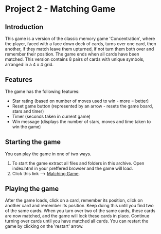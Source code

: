 # Project 2 - Matching Game

## Introduction
This game is a version of the classic memory game 'Concentration', where the player, faced with a face down deck of cards, turns over one card, then another, if they match leave them upturned, if not turn them both over and remember their position. The game ends when all cards have been matched.
This version contains 8 pairs of cards with unique symbols, arranged in a 4 x 4 grid.

## Features
The game has the following features:
- Star rating (based on number of moves used to win - more = better)
- Reset game button (represented by an arrow - resets the game board, stars and timer) 
- Timer (seconds taken in current game)
- Win message (displays the number of stars, moves and time taken to win the game)

## Starting the game
You can play the game in one of two ways.
1. To start the game extract all files and folders in this archive. Open index.html in your preffered browser and the game will load.
2. Click this link --> [Matching Game](https://tobycarslake.github.io/Project-2-Memory-Game/).

## Playing the game
After the game loads, click on a card, remember its position, click on another card and remember its position. Keep doing this until you find two of the same cards.
When you turn over two of the same cards, these cards are now matched, and the game will lock these cards in place.
Continue turning over cards until you have matched all cards.
You can restart the game by clicking on the 'restart' arrow.
